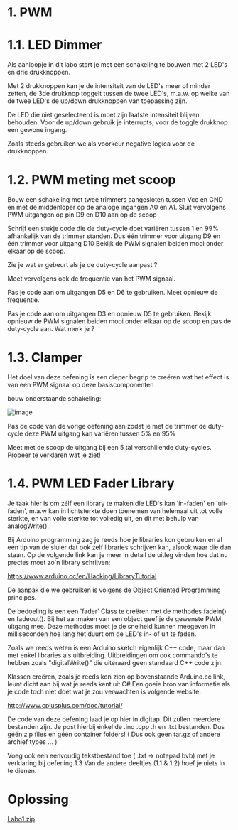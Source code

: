 # 1. PWM


# 1.1. LED Dimmer

Als aanloopje in dit labo start je met een schakeling te bouwen met 2 LED's en drie drukknoppen. 

Met 2 drukknoppen kan je de intensiteit van de LED's meer of minder zetten, de 3de drukknop toggelt tussen de twee LED's,
m.a.w. op welke van de twee LED's de up/down drukknoppen van toepassing zijn.

De LED die niet geselecteerd is moet zijn laatste intensiteit blijven behouden.
Voor de up/down gebruik je interrupts, voor de toggle drukknop een gewone ingang.

Zoals steeds gebruiken we als voorkeur negative logica voor de drukknoppen.


# 1.2. PWM meting met scoop

Bouw een schakeling met twee trimmers aangesloten tussen Vcc en GND en met de middenloper op de analoge ingangen A0 en A1.
Sluit vervolgens PWM uitgangen op pin D9 en D10 aan op de scoop

Schrijf een stukje code die de duty-cycle doet variëren tussen 1 en 99% afhankelijk van de trimmer standen. Dus één trimmer voor uitgang D9 en één trimmer voor uitgang D10
Bekijk de PWM signalen beiden mooi onder elkaar op de scoop. 

Zie je wat er gebeurt als je de duty-cycle aanpast ?

Meet vervolgens ook de frequentie van het PWM signaal.

Pas je code aan om uitgangen D5 en D6 te gebruiken. Meet opnieuw de frequentie.

Pas je code aan om uitgangen D3 en opnieuw D5 te gebruiken. Bekijk opnieuw de PWM signalen beiden mooi onder elkaar op de scoop en pas de duty-cycle aan.  Wat merk je ? 
# 1.3. Clamper

Het doel van deze oefening is een dieper begrip te creëren wat het effect is van een PWM signaal op deze basiscomponenten 

bouw onderstaande schakeling:

![image](https://user-images.githubusercontent.com/91600019/197347377-521d9ed7-752d-4c87-80b5-7493be455a33.png)


Pas de code van de vorige oefening aan zodat je met de trimmer de duty-cycle deze PWM uitgang kan variëren tussen 5% en 95%

Meet met de scoop de uitgang bij een 5 tal verschillende duty-cycles. Probeer te verklaren wat je ziet!


# 1.4. PWM LED Fader Library

Je taak hier is om zélf een library te maken die LED's kan 'in-faden' en 'uit-faden',
m.a.w kan in lichtsterkte doen toenemen van helemaal uit tot volle sterkte,
en van volle sterkte tot volledig uit, en dit met behulp van analogWrite().

Bij Arduino programming zag je reeds hoe je libraries kon gebruiken en al een tip van de sluier dat ook zelf libraries schrijven kan, alsook  waar die dan staan.
Op de volgende link kan je meer in detail de uitleg vinden hoe dat nu precies moet zo'n library schrijven:

https://www.arduino.cc/en/Hacking/LibraryTutorial

De aanpak die we gebruiken is volgens de Object Oriented Programming principes.

De bedoeling is een een 'fader' Class te creëren met de methodes fadein() en fadeout().
Bij het aanmaken van een object geef je de gewenste PWM uitgang mee.
Deze methodes moet je de snelheid kunnen meegeven in milliseconden hoe lang het duurt om de LED's in- of uit te faden.

Zoals we reeds weten is een Arduino sketch eigenlijk C++ code, maar dan met enkel libraries als uitbreiding.
Uitbreidingen  om ook commando's te hebben zoals "digitalWrite()" die uiteraard geen standaard C++ code zijn.

Klassen creëren, zoals je reeds kon zien op bovenstaande Arduino.cc link, leunt dicht aan bij wat je reeds kent uit C#
Een goeie bron van informatie als je code toch niet doet wat je zou verwachten is volgende website: 

http://www.cplusplus.com/doc/tutorial/


De code van deze oefening laad je op hier in digitap.
Dit zullen meerdere bestanden zijn. Je post hierbij énkel de .ino .cpp .h en .txt bestanden.
Dus géén zip files en géén container folders! ( Dus ook geen tar.gz of andere archief types ... )

Voeg ook een eenvoudig tekstbestand toe ( .txt -> notepad bvb)  met je verklaring bij oefening 1.3
Van de andere deeltjes (1.1 & 1.2) hoef je niets in te dienen.


# Oplossing
[Labo1.zip](https://github.com/BrianVanCampen/MicroControllers/files/12699391/Labo1.zip)




